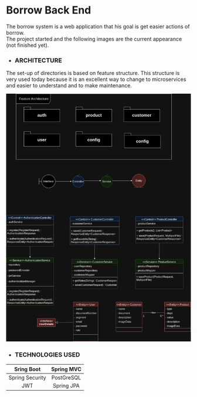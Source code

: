 # Borrow Back End
The borrow system is a web application that his goal is get easier actions of borrow. \
The project started and the following images are the current appearance (not finished yet).

* ### ARCHITECTURE
The set-up of directories is based on feature structure. This structure is very used today because it is an excellent way to change
to microservices and easier to understand and to make maintenance.

![Alt text](src/main/resources/static/images/diagram-borrow.drawio.png "Class Diagram")

* ### TECHNOLOGIES USED
|   Sring Boot    | Spring MVC | 
|:---------------:|:----------:|
| Spring Security | PostGreSQL |
|       JWT       | Spring JPA |

